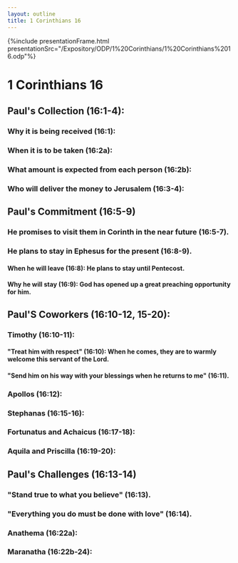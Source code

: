 ```yaml
---
layout: outline
title: 1 Corinthians 16
---
```

{%include presentationFrame.html presentationSrc="/Expository/ODP/1%20Corinthians/1%20Corinthians%2016.odp"%}

# 1 Corinthians 16 
## Paul\'s Collection (16:1-4): 
###  Why it is being received (16:1): 
###  When it is to be taken (16:2a): 
###  What amount is expected from each person (16:2b): 
###  Who will deliver the money to Jerusalem (16:3-4): 
## Paul\'s Commitment (16:5-9) 
###  He promises to visit them in Corinth in the near future (16:5-7). 
###  He plans to stay in Ephesus for the present (16:8-9). 
####  When he will leave (16:8): He plans to stay until Pentecost. 
####  Why he will stay (16:9): God has opened up a great preaching opportunity for him. 
## Paul\'S Coworkers (16:10-12, 15-20): 
###  Timothy (16:10-11): 
####  \"Treat him with respect\" (16:10): When he comes, they are to warmly welcome this servant of the Lord. 
####  \"Send him on his way with your blessings when he returns to me\" (16:11). 
###  Apollos (16:12): 
###  Stephanas (16:15-16): 
###  Fortunatus and Achaicus (16:17-18): 
###  Aquila and Priscilla (16:19-20): 
## Paul\'s Challenges (16:13-14) 
###  \"Stand true to what you believe\" (16:13). 
###  \"Everything you do must be done with love\" (16:14). 
###  Anathema (16:22a): 
###  Maranatha (16:22b-24): 
